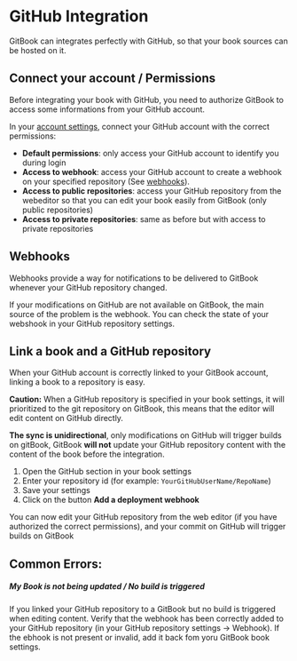 # GitHub Integration

GitBook can integrates perfectly with GitHub, so that your book sources can be hosted on it.

## Connect your account / Permissions

Before integrating your book with GitHub, you need to authorize GitBook to access some informations from your GitHub account.

In your [account settings](https://www.gitbook.com/settings), connect your GitHub account with the correct permissions:

- **Default permissions**: only access your GitHub account to identify you during login
- **Access to webhook**: access your GitHub account to create a webhook on your specified repository (See [webhooks](#webhooks)).
- **Access to public repositories**: access your GitHub repository from the webeditor so that you can edit your book easily from GitBook (only public repositories)
- **Access to private repositories**: same as before but with access to private repositories

## Webhooks

Webhooks provide a way for notifications to be delivered to GitBook whenever your GitHub repository changed.

If your modifications on GitHub are not available on GitBook, the main source of the problem is the webhook. You can check the state of your webshook in your GitHub repository settings.


## Link a book and a GitHub repository

When your GitHub account is correctly linked to your GitBook account, linking a book to a repository is easy.

**Caution:** When a GitHub repository is specified in your book settings, it will prioritized to the git repository on GitBook, this means that the editor will edit content on GitHub directly.

**The sync is unidirectional**, only modifications on GitHub will trigger builds on gitBook, GitBook **will not** update your GitHub repository content with the content of the book before the integration.

1. Open the GitHub section in your book settings
2. Enter your repository id (for example: `YourGitHubUserName/RepoName`)
3. Save your settings
4. Click on the button **Add a deployment webhook**

You can now edit your GitHub repository from the web editor (if you have authorized the correct permissions), and your commit on GitHub will trigger builds on GitBook

## Common Errors:

##### My Book is not being updated / No build is triggered

If you linked your GitHub repository to a GitBook but no build is triggered when editing content.
Verify that the webhook has been correctly added to your GitHub repository (in your GitHub repository settings -> Webhook). If the ebhook is not present or invalid, add it back fom yoru GitBook book settings.



